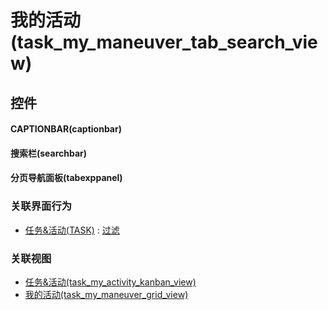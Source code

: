 # 我的活动(task_my_maneuver_tab_search_view)  <!-- {docsify-ignore-all} -->



## 控件
#### CAPTIONBAR(captionbar)
#### 搜索栏(searchbar)
#### 分页导航面板(tabexppanel)


### 关联界面行为
  * [任务&活动(TASK)](module/crm/task) : [过滤](module/crm/task#界面行为)

### 关联视图
  * [任务&活动(task_my_activity_kanban_view)](app/view/task_my_activity_kanban_view)
  * [我的活动(task_my_maneuver_grid_view)](app/view/task_my_maneuver_grid_view)

<script>
 const { createApp } = Vue
  createApp({
    data() {
      return {

      }
    }
  }).use(ElementPlus).mount('#app')
</script>